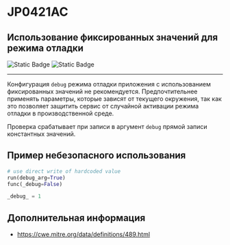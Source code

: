 # JP0421AC
## Использование фиксированных значений для режима отладки

![Static Badge](https://img.shields.io/badge/%D0%A1%D1%82%D0%B5%D0%BF%D0%B5%D0%BD%D1%8C%20%D0%BA%D1%80%D0%B8%D1%82%D0%B8%D1%87%D0%BD%D0%BE%D1%81%D1%82%D0%B8-%D0%92%D1%8B%D1%81%D0%BE%D0%BA%D0%B0%D1%8F-crimson?style=for-the-badge)
![Static Badge](https://img.shields.io/badge/%D0%94%D0%BE%D1%81%D1%82%D0%BE%D0%B2%D0%B5%D1%80%D0%BD%D0%BE%D1%81%D1%82%D1%8C%20%D0%BE%D0%BF%D1%80%D0%B5%D0%B4%D0%B5%D0%BB%D0%B5%D0%BD%D0%B8%D1%8F-%D1%81%D1%80%D0%B5%D0%B4%D0%BD%D1%8F%D1%8F-orange?style=for-the-badge)

----

Конфигурация `debug` режима отладки приложения с использованием фиксированных значений не рекомендуется. Предпочтительнее применять параметры, которые зависят от текущего окружения, так как это позволяет защитить сервис от случайной активации режима отладки в производственной среде.

Проверка срабатывает при записи в аргумент `debug` прямой записи константных значений.

## Пример небезопасного использования

```python linenums="1"
# use direct write of hardcoded value
run(debug_arg=True)
func(_debug=False)

_debug_ = 1
```

## Дополнительная информация

* <https://cwe.mitre.org/data/definitions/489.html>
